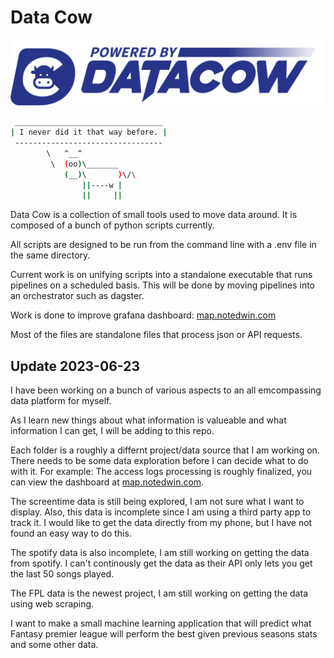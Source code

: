 # Data Cow

![lol](datacow.png)

```bash
 _________________________________
| I never did it that way before. |
 ---------------------------------
        \   ^__^
         \  (oo)\_______
            (__)\       )\/\
                ||----w |
                ||     ||
```

Data Cow is a collection of small tools used to move data around. It is composed of a bunch of python scripts currently.

All scripts are designed to be run from the command line with a .env file in the same directory.

Current work is on unifying scripts into a standalone executable that runs pipelines on a scheduled basis.
This will be done by moving pipelines into an orchestrator such as dagster.

Work is done to improve grafana dashboard:
[map.notedwin.com](https://map.notedwin.com)

Most of the files are standalone files that process json or API requests.

## Update 2023-06-23

I have been working on a bunch of various aspects to an all emcompassing data platform for myself.

As I learn new things about what information is valueable and what information I can get, I will be adding to this repo.

Each folder is a roughly a differnt project/data source that I am working on.
There needs to be some data exploration before I can decide what to do with it.
For example: The access logs processing is roughly finalized, you can view the dashboard at [map.notedwin.com](https://map.notedwin.com).

The screentime data is still being explored, I am not sure what I want to display.
Also, this data is incomplete since I am using a third party app to track it.
I would like to get the data directly from my phone, but I have not found an easy way to do this.

The spotify data is also incomplete, I am still working on getting the data from spotify.
I can't continously get the data as their API only lets you get the last 50 songs played.

The FPL data is the newest project, I am still working on getting the data using web scraping.

I want to make a small machine learning application that will predict what Fantasy premier league will perform the best given previous seasons stats and some other data.
